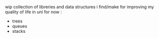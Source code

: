 wip collection of libreries and data structures i find/make for improving my quality of life in uni
for now :
- trees
- queues
- stacks
